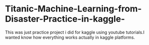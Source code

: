 # Titanic-Machine-Learning-from-Disaster-Practice-in-kaggle-
This was just practice project i did for kaggle using youtube tutorials.I wanted know how everything works actually in kaggle platforms.
